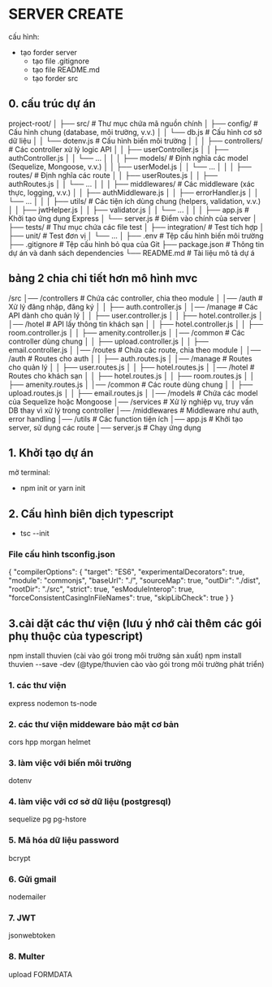 # SERVER CREATE
cấu hình:
- tạo forder server
    + tạo file .gitignore 
    + tạo file README.md
    + tạo forder src
## 0. cấu trúc dự án
project-root/
│
├── src/                    # Thư mục chứa mã nguồn chính
│   ├── config/             # Cấu hình chung (database, môi trường, v.v.)
│   │   └── db.js           # Cấu hình cơ sở dữ liệu
│   │   └── dotenv.js       # Cấu hình biến môi trường
│   │
│   ├── controllers/        # Các controller xử lý logic API
│   │   ├── userController.js
│   │   ├── authController.js
│   │   └── ...
│   │
│   ├── models/             # Định nghĩa các model (Sequelize, Mongoose, v.v.)
│   │   ├── userModel.js
│   │   └── ...
│   │
│   ├── routes/             # Định nghĩa các route
│   │   ├── userRoutes.js
│   │   ├── authRoutes.js
│   │   └── ...
│   │
│   ├── middlewares/        # Các middleware (xác thực, logging, v.v.)
│   │   ├── authMiddleware.js
│   │   ├── errorHandler.js
│   │   └── ...
│   │
│   ├── utils/              # Các tiện ích dùng chung (helpers, validation, v.v.)
│   │   ├── jwtHelper.js
│   │   ├── validator.js
│   │   └── ...
│   │
│   ├── app.js              # Khởi tạo ứng dụng Express
│   └── server.js           # Điểm vào chính của server
│
├── tests/                  # Thư mục chứa các file test
│   ├── integration/        # Test tích hợp
│   ├── unit/               # Test đơn vị
│   └── ...
│
├── .env                    # Tệp cấu hình biến môi trường
├── .gitignore              # Tệp cấu hình bỏ qua của Git
├── package.json            # Thông tin dự án và danh sách dependencies
└── README.md               # Tài liệu mô tả dự á


## bảng 2 chia chi tiết hơn mô hình mvc
/src
│── /controllers        # Chứa các controller, chia theo module
│   │── /auth           # Xử lý đăng nhập, đăng ký
│   │   ├── auth.controller.js
│   │── /manage         # Các API dành cho quản lý
│   │   ├── user.controller.js
│   │   ├── hotel.controller.js
│   │── /hotel          # API lấy thông tin khách sạn
│   │   ├── hotel.controller.js
│   │   ├── room.controller.js
│   │   ├── amenity.controller.js
│   │── /common         # Các controller dùng chung
│   │   ├── upload.controller.js
│   │   ├── email.controller.js
│
│── /routes             # Chứa các route, chia theo module
│   │── /auth           # Routes cho auth
│   │   ├── auth.routes.js
│   │── /manage         # Routes cho quản lý
│   │   ├── user.routes.js
│   │   ├── hotel.routes.js
│   │── /hotel          # Routes cho khách sạn
│   │   ├── hotel.routes.js
│   │   ├── room.routes.js
│   │   ├── amenity.routes.js
│   │── /common         # Các route dùng chung
│   │   ├── upload.routes.js
│   │   ├── email.routes.js
│
│── /models             # Chứa các model của Sequelize hoặc Mongoose
│── /services           # Xử lý nghiệp vụ, truy vấn DB thay vì xử lý trong controller
│── /middlewares        # Middleware như auth, error handling
│── /utils              # Các function tiện ích
│── app.js              # Khởi tạo server, sử dụng các route
│── server.js           # Chạy ứng dụng

## 1. Khởi tạo dự án 
mở terminal: 
- npm init or yarn init 
## 2. Cấu hình biên dịch typescript
- tsc --init
### File cấu hình tsconfig.json
{
  "compilerOptions": {
    "target": "ES6",
    "experimentalDecorators": true,
    "module": "commonjs",
    "baseUrl": "./",
    "sourceMap": true,
    "outDir": "./dist",
    "rootDir": "./src",
    "strict": true,
    "esModuleInterop": true,
    "forceConsistentCasingInFileNames": true,
    "skipLibCheck": true 
  }
}
## 3.cài dặt các thư viện (lưu ý nhớ cài thêm các gói phụ thuộc của typescript)
npm install thuvien (cài vào gói trong môi trường sản xuất)
npm install thuvien --save -dev (@type/thuvien cào vào gói trong môi trường phát triển)

### 1. các thư viện
express nodemon ts-node
### 2. các thư viện middeware bảo mật cơ bản
cors hpp morgan helmet
### 3. làm việc với biến môi trường
dotenv
### 4. làm việc với cơ sở dữ liệu (postgresql)
sequelize 
pg pg-hstore
### 5. Mã hóa dữ liệu password
bcrypt
### 6. Gửi gmail
nodemailer
### 7. JWT
jsonwebtoken
### 8. Multer
upload FORMDATA